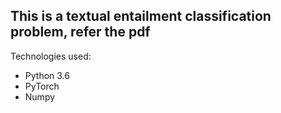 This is a textual entailment classification problem, refer the pdf
-------------------------------------------------------------------

Technologies used:
* Python 3.6
* PyTorch
* Numpy
